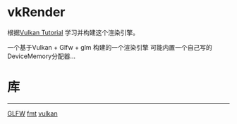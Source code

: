 # vkRender

根据[Vulkan Tutorial](https://docs.vulkan.net.cn/tutorial/latest/00_Introduction.html) 学习并构建这个渲染引擎。

一个基于Vulkan + Glfw + glm 构建的一个渲染引擎
可能内置一个自己写的DeviceMemory分配器...

# 库
---
[GLFW]()
[fmt]()
[vulkan](https://www.vulkan.org/)